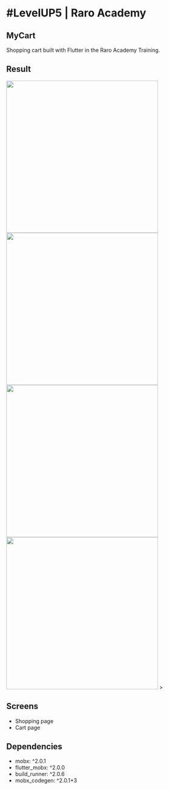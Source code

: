 
# #LevelUP5 | Raro Academy  
  
## MyCart  
Shopping cart built with Flutter in the Raro Academy Training.  

## Result  
<p float="left">
  <img src="screenshots/app.gif" width="400" />
  <img src="screenshots/screenshot_1.png" width="400" />
  <img src="screenshots/screenshot_3.png" width="400" />
  <img src="screenshots/screenshot_2.png" width="400" />
</<p>>  

## Screens  
- Shopping page
- Cart page

## Dependencies
- mobx: ^2.0.1
- flutter_mobx: ^2.0.0
- build_runner: ^2.0.6
- mobx_codegen: ^2.0.1+3
  